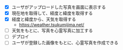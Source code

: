- [x] ユーザがアップロードした写真を画面に表示する
- [x] 現在地を取得して、経度と緯度を取得する
- [x] 経度と緯度から、天気を取得する
  * https://weather.tsukumijima.net/
- [ ] 天気をもとに、写真を心霊写真に加工する
- [ ] デプロイ
- [ ] ユーザが登録した画像をもとに、心霊写真を作成できる
